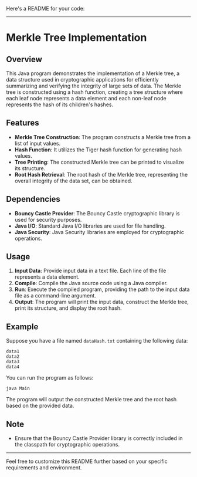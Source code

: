 Here's a README for your code:

---

# Merkle Tree Implementation

## Overview

This Java program demonstrates the implementation of a Merkle tree, a data structure used in cryptographic applications for efficiently summarizing and verifying the integrity of large sets of data. The Merkle tree is constructed using a hash function, creating a tree structure where each leaf node represents a data element and each non-leaf node represents the hash of its children's hashes.

## Features

- **Merkle Tree Construction**: The program constructs a Merkle tree from a list of input values.
- **Hash Function**: It utilizes the Tiger hash function for generating hash values.
- **Tree Printing**: The constructed Merkle tree can be printed to visualize its structure.
- **Root Hash Retrieval**: The root hash of the Merkle tree, representing the overall integrity of the data set, can be obtained.

## Dependencies

- **Bouncy Castle Provider**: The Bouncy Castle cryptographic library is used for security purposes.
- **Java I/O**: Standard Java I/O libraries are used for file handling.
- **Java Security**: Java Security libraries are employed for cryptographic operations.

## Usage

1. **Input Data**: Provide input data in a text file. Each line of the file represents a data element.
2. **Compile**: Compile the Java source code using a Java compiler.
3. **Run**: Execute the compiled program, providing the path to the input data file as a command-line argument.
4. **Output**: The program will print the input data, construct the Merkle tree, print its structure, and display the root hash.

## Example

Suppose you have a file named `dataHash.txt` containing the following data:
```
data1
data2
data3
data4
```

You can run the program as follows:
```
java Main
```

The program will output the constructed Merkle tree and the root hash based on the provided data.

## Note

- Ensure that the Bouncy Castle Provider library is correctly included in the classpath for cryptographic operations.

---

Feel free to customize this README further based on your specific requirements and environment.
